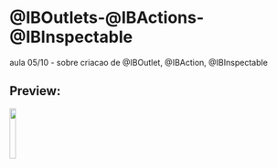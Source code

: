 # @IBOutlets-@IBActions-@IBInspectable
aula 05/10 - sobre criacao de @IBOutlet, @IBAction, @IBInspectable

## Preview:
<img src="https://user-images.githubusercontent.com/42849855/95091506-eba64600-06fc-11eb-81cc-8314bd8d4fae.png" width="15%"></img> 
